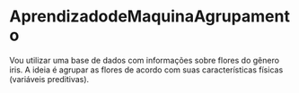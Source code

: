 # AprendizadodeMaquinaAgrupamento
Vou utilizar uma base de dados com informações sobre flores do gênero iris. A ideia é agrupar as flores de acordo com suas características físicas (variáveis preditivas).
